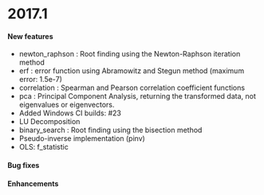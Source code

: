 
# 2017.1

#### New features

- newton_raphson : Root finding using the Newton-Raphson iteration method
- erf : error function using Abramowitz and Stegun method (maximum error: 1.5e-7) 
- correlation : Spearman and Pearson correlation coefficient functions
- pca : Principal Component Analysis, returning the transformed data, not eigenvalues
or eigenvectors.
- Added Windows CI builds: #23
- LU Decomposition
- binary_search : Root finding using the bisection method
- Pseudo-inverse implementation (pinv)
- OLS: f_statistic

#### Bug fixes


#### Enhancements
